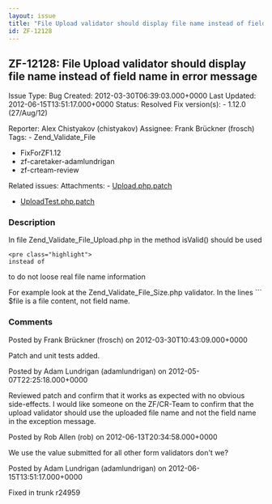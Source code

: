 ```yaml
---
layout: issue
title: "File Upload validator should display file name instead of field name in error message"
id: ZF-12128
---
```


ZF-12128: File Upload validator should display file name instead of field name in error message
-----------------------------------------------------------------------------------------------

 Issue Type: Bug Created: 2012-03-30T06:39:03.000+0000 Last Updated: 2012-06-15T13:51:17.000+0000 Status: Resolved Fix version(s): - 1.12.0 (27/Aug/12)
 
 Reporter:  Alex Chistyakov (chistyakov)  Assignee:  Frank Brückner (frosch)  Tags: - Zend\_Validate\_File
- FixForZF1.12
- zf-caretaker-adamlundrigan
- zf-crteam-review
 
 Related issues: 
 Attachments: - [Upload.php.patch](/issues/secure/attachment/14983/Upload.php.patch)
- [UploadTest.php.patch](/issues/secure/attachment/14984/UploadTest.php.patch)
 
### Description

In file Zend\_Validate\_File\_Upload.php in the method isValid() should be used

 
    <pre class="highlight">
    instead of


to do not loose real file name information

For example look at the Zend\_Validate\_File\_Size.php validator. In the lines ``` $file is a file content, not field name.

 

 

### Comments

Posted by Frank Brückner (frosch) on 2012-03-30T10:43:09.000+0000

Patch and unit tests added.

 

 

Posted by Adam Lundrigan (adamlundrigan) on 2012-05-07T22:25:18.000+0000

Reviewed patch and confirm that it works as expected with no obvious side-effects. I would like someone on the ZF/CR-Team to confirm that the upload validator should use the uploaded file name and not the field name in the exception message.

 

 

Posted by Rob Allen (rob) on 2012-06-13T20:34:58.000+0000

We use the value submitted for all other form validators don't we?

 

 

Posted by Adam Lundrigan (adamlundrigan) on 2012-06-15T13:51:17.000+0000

Fixed in trunk r24959

 

 